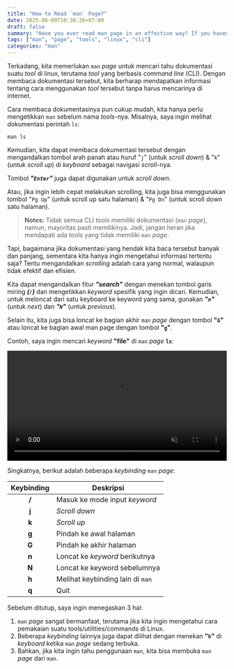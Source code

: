 ```yaml
---
title: "How to Read `man` Page?"
date: 2025-06-09T10:30:26+07:00
draft: false
summary: "Have you ever read man page in an effective way? If you haven't, I'll show you the art of reading man page, here..."
tags: ["man", "page", "tools", "linux", "cli"]
categories: "man"
---
```


Terkadang, kita memerlukan `man` _page_ untuk mencari tahu dokumentasi suatu _tool_ di linux, terutama _tool_ yang berbasis _command line_ (CLI). Dengan membaca dokumentasi tersebut, kita berharap mendapatkan informasi tentang cara menggunakan _tool_ tersebut tanpa harus mencarinya di internet.

Cara membaca dokumentasinya pun cukup mudah, kita hanya perlu mengetikkan `man` sebelum nama _tools_-nya. Misalnya, saya ingin melihat dokumentasi perintah `ls`:

```shell
man ls
```

Kemudian, kita dapat membaca dokumentasi tersebut dengan mengandalkan tombol arah panah atau huruf "`j`" (untuk _scroll down_) & "`k`" (untuk _scroll up_) di _keyboard_ sebagai navigasi _scroll_-nya.

Tombol ***"`Enter`"*** juga dapat digunakan untuk _scroll down_.

Atau, jika ingin lebih cepat melakukan scrolling, kita juga bisa menggunakan tombol "`Pg Up`" (untuk scroll up satu halaman) & "`Pg Dn`" (untuk scroll down satu halaman).

> **Notes:** Tidak semua CLI _tools_ memiliki dokumentasi (`man` _page_), namun, mayoritas pasti memilikinya. Jadi, jangan heran jika mendapati ada tools yang tidak memiliki `man` _page_. 

Tapi, bagaimana jika dokumentasi yang hendak kita baca tersebut banyak dan panjang, sementara kita hanya ingin mengetahui informasi tertentu saja? Tentu mengandalkan _scrolling_ adalah cara yang normal, walaupun tidak efektif dan efisien.

Kita dapat mengandalkan fitur ***"search"*** dengan menekan tombol garis miring ***(`/`)*** dan mengetikkan _keyword_ spesifik yang ingin dicari. Kemudian, untuk meloncat dari satu keyboard ke keyword yang sama, gunakan ***"`n`"*** (untuk _next_) dan ***"`N`"*** (untuk _previous_).

Selain itu, kita juga bisa loncat ke bagian akhir `man` _page_ dengan tombol **"`G`"** atau loncat ke bagian awal man page dengan tombol **"`g`"**.

Contoh, saya ingin mencari _keyword_ **"file"** di `man` _page_ **`ls`**:

<video width="100%" controls autoplay loop muted>
  <source src="/man/vid1.mp4" type="video/mp4">
</video>

Singkatnya, berikut adalah beberapa _keybinding_ `man` _page_:

|   Keybinding      |   Deskripsi                                                   |
|   :---:           |   ---                                                         |
|   **/**           |   Masuk ke mode input _keyword_                               |
|   **j**           |   _Scroll down_                                               |
|   **k**           |   _Scroll up_                                                 |
|   **g**           |   Pindah ke awal halaman                                      |
|   **G**           |   Pindah ke akhir halaman                                     |
|   **n**           |   Loncat ke _keyword_ berikutnya                              |
|   **N**           |   Loncat ke keyword sebelumnya                                |
|   **h**           |   Melihat keybinding lain di `man`                            |
|   **q**           |   Quit                                                        |

Sebelum ditutup, saya ingin menegaskan 3 hal:
1. `man` _page_ sangat bermanfaat, terutama jika kita ingin mengetahui cara pemakaian suatu tools/utilities/commands di Linux.
2. Beberapa _keybinding_ lainnya juga dapat dilihat dengan menekan **"`h`"** di _keyboard_ ketika `man` _page_ sedang terbuka.
3. Bahkan, jika kita ingin tahu penggunaan `man`, kita bisa membuka `man` _page_ dari `man`.





